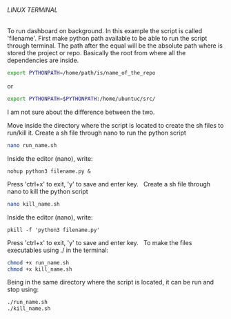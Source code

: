 ###### LINUX TERMINAL
To run dashboard on background. In this example the script is called 'filename'.
First make python path available to be able to run the script through terminal. The path after the equal will be the absolute path where is stored the project or repo. Basically the root from where all the dependencies are inside.
```sh
export PYTHONPATH=/home/path/is/name_of_the_repo
```
or
```sh
export PYTHONPATH=$PYTHONPATH:/home/ubuntuc/src/
```
I am not sure about the difference between the two.

Move inside the directory where the script is located to create the sh files to run/kill it.
Create a sh file through nano to run the python script
```sh
nano run_name.sh
```
Inside the editor (nano), write:
```nano
nohup python3 filename.py &
```
Press 'ctrl+x' to exit, 'y' to save and enter key.
&nbsp;
Create a sh file through nano to kill the python script
```sh
nano kill_name.sh
```
Inside the editor (nano), write:
```nano
pkill -f 'python3 filename.py'
```
Press 'ctrl+x' to exit, 'y' to save and enter key.
&nbsp;
To make the files executables using ./ in the terminal:
```sh
chmod +x run_name.sh
chmod +x kill_name.sh
```
Being in the same directory where the script is located, it can be run and stop using:
```sh
./run_name.sh
./kill_name.sh
```
